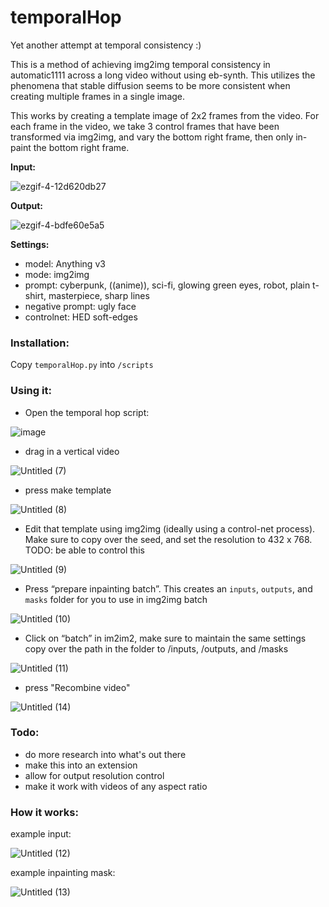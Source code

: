 # temporalHop

Yet another attempt at temporal consistency :)

This is a method of achieving img2img temporal consistency in automatic1111 across a long video without using eb-synth. This utilizes the phenomena that stable diffusion seems to be more consistent when creating multiple frames in a single image.

This works by creating a template image of 2x2 frames from the video. For each frame in the video, we take 3 control frames that have been transformed via img2img, and vary the bottom right frame, then only in-paint the bottom right frame.

**Input:**

![ezgif-4-12d620db27](https://github.com/ultrafro/temporalHop/assets/3029964/c7c25508-d34b-4411-aec4-0a15c7268f54)

**Output:**

![ezgif-4-bdfe60e5a5](https://github.com/ultrafro/temporalHop/assets/3029964/edb63905-5a25-499b-8198-886eef6b1cef)

**Settings:**
- model: Anything v3
- mode: img2img
- prompt: cyberpunk, ((anime)), sci-fi, glowing green eyes, robot, plain t-shirt, masterpiece, sharp lines
- negative prompt: ugly face
- controlnet: HED soft-edges

### Installation:
Copy `temporalHop.py` into `/scripts`

### Using it:

- Open the temporal hop script:

![image](https://github.com/ultrafro/temporalHop/assets/3029964/1333da9d-5042-4a40-bf0d-a9796cec6d29)

- drag in a vertical video

![Untitled (7)](https://github.com/ultrafro/temporalHop/assets/3029964/9fec0f2a-9624-4a19-91c5-b984b5b77e5a)

- press make template

![Untitled (8)](https://github.com/ultrafro/temporalHop/assets/3029964/f6d3328f-4446-4953-bde4-bccc5eba1dbe)

-  Edit that template using img2img (ideally using a control-net process). Make sure to copy over the seed, and set the resolution to 432 x 768. TODO: be able to control this

![Untitled (9)](https://github.com/ultrafro/temporalHop/assets/3029964/ff911662-99e0-465d-a93c-3cea3ae44e54)

- Press “prepare inpainting batch”. This creates an `inputs`, `outputs`, and `masks` folder for you to use in img2img batch

![Untitled (10)](https://github.com/ultrafro/temporalHop/assets/3029964/ae50b5e1-b0a3-4e75-a0ec-d4a15fc44026)

- Click on “batch” in im2im2, make sure to maintain the same settings
copy over the path in the folder to /inputs, /outputs, and /masks

![Untitled (11)](https://github.com/ultrafro/temporalHop/assets/3029964/17da8b99-136c-4104-ab53-6de23d340832)

- press "Recombine video"

![Untitled (14)](https://github.com/ultrafro/temporalHop/assets/3029964/25bf9e30-4c79-4a22-a497-183145c8fb1a)

### Todo:
- do more research into what's out there
- make this into an extension
- allow for output resolution control
- make it work with videos of any aspect ratio


### How it works:

example input:

![Untitled (12)](https://github.com/ultrafro/temporalHop/assets/3029964/98f8b530-e2c9-4459-9874-8bd672a3384e)

example inpainting mask:

![Untitled (13)](https://github.com/ultrafro/temporalHop/assets/3029964/1e80bdf0-a841-4555-acfa-7694dfea4655)


